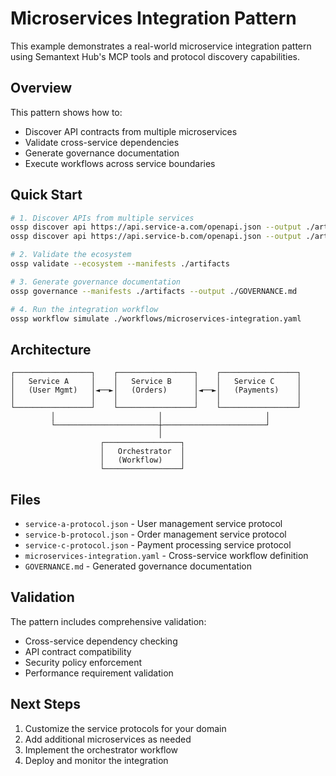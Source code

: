 # Microservices Integration Pattern

This example demonstrates a real-world microservice integration pattern using Semantext Hub's MCP tools and protocol discovery capabilities.

## Overview

This pattern shows how to:
- Discover API contracts from multiple microservices
- Validate cross-service dependencies
- Generate governance documentation
- Execute workflows across service boundaries

## Quick Start

```bash
# 1. Discover APIs from multiple services
ossp discover api https://api.service-a.com/openapi.json --output ./artifacts/service-a
ossp discover api https://api.service-b.com/openapi.json --output ./artifacts/service-b

# 2. Validate the ecosystem
ossp validate --ecosystem --manifests ./artifacts

# 3. Generate governance documentation
ossp governance --manifests ./artifacts --output ./GOVERNANCE.md

# 4. Run the integration workflow
ossp workflow simulate ./workflows/microservices-integration.yaml
```

## Architecture

```
┌─────────────────┐    ┌─────────────────┐    ┌─────────────────┐
│   Service A     │    │   Service B     │    │   Service C     │
│   (User Mgmt)   │◄──►│   (Orders)      │◄──►│   (Payments)    │
│                 │    │                 │    │                 │
└─────────────────┘    └─────────────────┘    └─────────────────┘
         │                       │                       │
         └───────────────────────┼───────────────────────┘
                                 │
                    ┌─────────────────┐
                    │   Orchestrator  │
                    │   (Workflow)    │
                    └─────────────────┘
```

## Files

- `service-a-protocol.json` - User management service protocol
- `service-b-protocol.json` - Order management service protocol  
- `service-c-protocol.json` - Payment processing service protocol
- `microservices-integration.yaml` - Cross-service workflow definition
- `GOVERNANCE.md` - Generated governance documentation

## Validation

The pattern includes comprehensive validation:
- Cross-service dependency checking
- API contract compatibility
- Security policy enforcement
- Performance requirement validation

## Next Steps

1. Customize the service protocols for your domain
2. Add additional microservices as needed
3. Implement the orchestrator workflow
4. Deploy and monitor the integration
